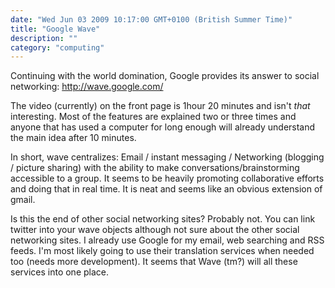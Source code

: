 ```yaml
---
date: "Wed Jun 03 2009 10:17:00 GMT+0100 (British Summer Time)"
title: "Google Wave"
description: ""
category: "computing"
---
```

Continuing with the world domination, Google provides its answer to social networking: http://wave.google.com/

The video (currently) on the front page is 1hour 20 minutes and isn't _that_ interesting. Most of the features are explained two or three times and anyone that has used a computer for long enough will already understand the main idea after 10 minutes.

In short, wave centralizes: Email / instant messaging / Networking (blogging / picture sharing) with the ability to make conversations/brainstorming accessible to a group. It seems to be heavily promoting collaborative efforts and doing that in real time. It is neat and seems like an obvious extension of gmail.

Is this the end of other social networking sites? Probably not. You can link twitter into your wave objects although not sure about the other social networking sites. I already use Google for my email, web searching and RSS feeds. I'm most likely going to use their translation services when needed too (needs more development). It seems that Wave (tm?) will all these services into one place.